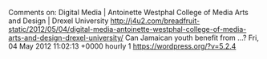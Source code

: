 Comments on: Digital Media | Antoinette Westphal College of Media Arts and Design | Drexel University http://j4u2.com/breadfruit-static/2012/05/04/digital-media-antoinette-westphal-college-of-media-arts-and-design-drexel-university/ Can Jamaican youth benefit from ...? Fri, 04 May 2012 11:02:13 +0000  hourly   1  https://wordpress.org/?v=5.2.4